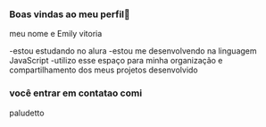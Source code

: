 ### Boas vindas ao meu perfil💙 

meu nome e Emily vitoria

-estou estudando no alura
-estou me desenvolvendo na linguagem JavaScript
-utilizo esse espaço para minha organização e compartilhamento dos meus projetos desenvolvido 

### você entrar em contatao comi   
paludetto
